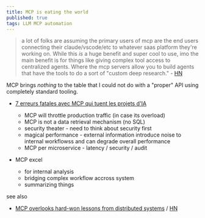 ```yaml
---
title: MCP is eating the world
published: true
tags: LLM MCP automation
---
```

> a lot of folks are assuming the primary users of mcp are the end users connecting their claude/vscode/etc to whatever saas platform they're working on. While this _is_ a huge benefit and super cool to use, imo the main benefit is for things like giving complex tool access to centralized agents. Where the mcp servers allow you to build agents that have the tools to do a sort of "custom deep research." - [HN](https://news.ycombinator.com/item?id=44338793)

 MCP brings _nothing_ to the table that I could not do with a "proper" API using completely standard tooling.
 
 - [7 erreurs fatales avec MCP qui tuent les projets d'IA ](https://www.youtube.com/watch?v=D92aDGVFcRE)
 	- MCP will throttle production traffic (in case its overload)
    - MCP is not a data retrieval mechanism (no SQL)
    - security theater - need to think about security first
    - magical performance - external information introduce noise to internal workflowss and can degrade overall performance
    - MCP per microservice - latency / security / audit

- MCP excel
	- for internal analysis
    - bridging complex workflow accross system
    - summarizing things
 
see also
- [	MCP overlooks hard-won lessons from distributed systems](https://julsimon.medium.com/why-mcps-disregard-for-40-years-of-rpc-best-practices-will-burn-enterprises-8ef85ce5bc9b) / [HN](https://news.ycombinator.com/item?id=44846871)
